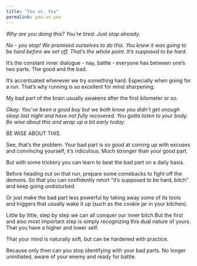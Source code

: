 ```yaml
---
title: "You vs. You"
permalink: you-vs-you
---
```


_Why are you doing this? You’re tired. Just stop already._

_No - you stop! We promised ourselves to do this. You knew it was going to be hard before we set off. That’s the whole point. It’s supposed to be hard._

It’s the constant inner dialogue - nay, battle - everyone has between one’s two parts. The good and the bad.

It’s accentuated whenever we try something hard. Especially when going for a run. That’s why running is so excellent for mind sharpening.

My bad part of the brain usually awakens after the first kilometer or so.

_Okay. You’ve been a good boy but we both know you didn’t get enough sleep last night and have not fully recovered. You gotta listen to your body. Be wise about this and wrap up a bit early today._

BE WISE ABOUT THIS.

See, that’s the problem. Your bad part is so good at coming up with excuses and convincing yourself, it’s ridiculous. Much stronger than your good part.

But with some trickery you can learn to beat the bad part on a daily basis.

Before heading out on that run, prepare some comebacks to fight off the demons. So that you can confidently retort “it’s supposed to be hard, bitch” and keep going undisturbed.

Or just make the bad part less powerful by taking away some of its tools and triggers that usually wake it up (such as the cookie jar in your kitchen).

Little by little, step by step we can all conquer our inner bitch.But the first and also most important step is simply recognizing this dual nature of yours. That you have a higher and lower self.

That your mind is naturally soft, but can be hardened with practice.

Because only then can you stop identifying with your bad parts. No longer uninitiated, aware of your enemy and ready for battle.

